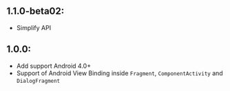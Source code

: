 ## 1.1.0-beta02:

- Simplify API

## 1.0.0:

- Add support Android 4.0+
- Support of Android View Binding inside `Fragment`, `ComponentActivity` and `DialogFragment`
